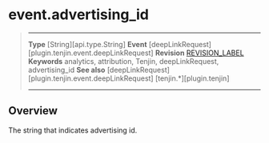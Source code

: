 # event.advertising_id

> --------------------- ------------------------------------------------------------------------------------------
> __Type__              [String][api.type.String]
> __Event__             [deepLinkRequest][plugin.tenjin.event.deepLinkRequest]
> __Revision__          [REVISION_LABEL](REVISION_URL)
> __Keywords__          analytics, attribution, Tenjin, deepLinkRequest, advertising_id
> __See also__			[deepLinkRequest][plugin.tenjin.event.deepLinkRequest]
>						[tenjin.*][plugin.tenjin]
> --------------------- ------------------------------------------------------------------------------------------

## Overview

The string that indicates advertising id.
